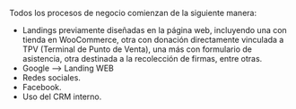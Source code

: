 Todos los procesos de negocio comienzan de la siguiente manera:

* Landings previamente diseñadas en la página web, incluyendo una con tienda en WooCommerce, otra con donación directamente vinculada a TPV (Terminal de Punto de Venta), una más con formulario de asistencia, otra destinada a la recolección de firmas, entre otras.
* Google --> Landing WEB
* Redes sociales.
* Facebook.
* Uso del CRM interno.